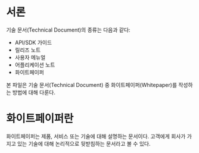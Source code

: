 # 서론

기술 문서(Technical Document)의 종류는 다음과 같다:

- API/SDK 가이드
- 릴리즈 노트
- 사용자 메뉴얼
- 어플리케이션 노트
- 화이트페이퍼

본 파일은 기술 문서(Technical Document) 중 화이트페이퍼(Whitepaper)를 작성하는 방법에 대해 다룬다.

# 화이트페이퍼란

화이트페이퍼는 제품, 서비스 또는 기술에 대해 설명하는 문서이다. 고객에게 회사가 가지고 있는 기술에 대해 논리적으로 뒷받침하는 문서라고 볼 수 있다.